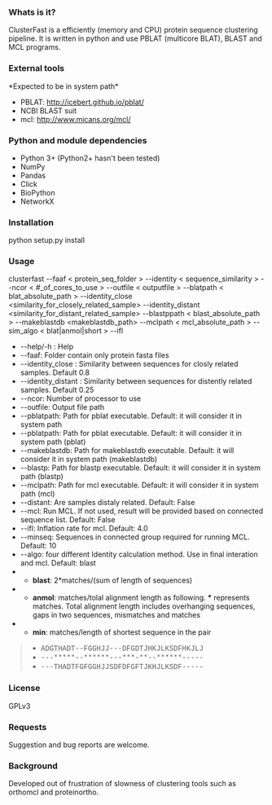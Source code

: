 <H3>Whats is it?</H3>

ClusterFast is a efficiently (memory and CPU) protein sequence clustering pipeline. It is written in python and use PBLAT (multicore BLAT), BLAST and MCL programs.

<H3>External tools</H3>
*Expected to be in system path*

- PBLAT: http://icebert.github.io/pblat/
- NCBI BLAST suit
- mcl: http://www.micans.org/mcl/


<H3>Python and module dependencies</H3>

- Python 3+ (Python2+ hasn't been tested)
- NumPy
- Pandas
- Click
- BioPython
- NetworkX

<H3>Installation</H3>

python setup.py install


<H3>Usage</H3>

clusterfast --faaf < protein_seq_folder > --identity < sequence_similarity > --ncor < #_of_cores_to_use > --outfile < outputfile > --blatpath < blat_absolute_path >
--identity_close <similarity_for_closely_related_sample>
--identity_distant <similarity_for_distant_related_sample>
--blastppath < blast_absolute_path >
--makeblastdb <makeblastdb_path>
--mclpath < mcl_absolute_path >  --sim_algo < blat|anmol|short >
--ifl <Inflation rate for MCL>

-  --help/-h : Help
- --faaf: Folder contain only protein fasta files
- --identity_close : Similarity between sequences for closly related samples. Default 0.8
- --identity_distant : Similarity between sequences for distently related samples. Default 0.25
- --ncor: Number of processor to use
- --outfile: Output file path
- --pblatpath: Path for pblat executable. Default: it will consider it in system path
- --pblatpath: Path for pblat executable. Default: it will consider it in system path (pblat)
- --makeblastdb: Path for makeblastdb executable. Default: it will consider it in system path (makeblastdb)
- --blastp: Path for blastp executable. Default: it will consider it in system path (blastp)
- --mclpath: Path for mcl executable. Default: it will consider it in system path (mcl)
- --distant: Are samples distaly related. Default: False
- --mcl: Run MCL. If not used, result will be provided based on connected sequence list. Default: False
- --ifl: Inflation rate for mcl. Default: 4.0
- --minseq: Sequences in connected group required for running MCL. Default: 10
- --algo: four different Identity calculation method. Use in final interation and mcl. Default: blast
- - **blast**: 2*matches/(sum of length of sequences)
- - **anmol**: matches/tolal alignment length as following. **\*** represents matches. Total alignment length includes overhanging sequences, gaps in two sequences, mismatches and matches
- - **min**: matches/length of shortest sequence in the pair
> - <font face="Courier New">ADGTHADT--FGGHJJ---DFGDTJHKJLKSDFHKJLJ</font>
> - <font face="Courier New">---\*\*\*\*\*--\*\*\*\*\*\*---\*\*\*-\*\*--\*\*\*\*\*\*-----</font>
> - <font face="Courier New">---THADTFGFGGHJJSDFDFGFTJKHJLKSDF-----</font>


<H3>License</H3>

GPLv3

<H3>Requests</H3>
Suggestion and bug reports are welcome.

<H3>Background</H3>

Developed out of frustration of slowness of clustering tools such as orthomcl and proteinortho.
